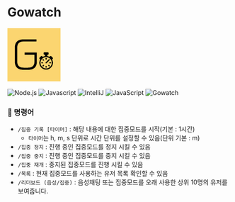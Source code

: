 # Gowatch

<img alt="Gowatch" src="./public/Gowatch.png" width="120"/>

![Node.js](https://img.shields.io/badge/Node.js-v19.2.0-DDDDDD?style=flat&logo=Node.js&logoColor=FFFFFF&labelColor=339933)
![Javascript](https://img.shields.io/badge/Javascript-F7DF1E?style=flat&logo=Javascript&logoColor=000000)
![IntelliJ](https://img.shields.io/badge/IntelliJ-2023.1-DDDDDD?style=flat&logo=IntelliJIDEA&logoColor=FFFFFF)
![JavaScript](https://img.shields.io/badge/Discord.js-v14.7.1-DDDDDD?logo=npm&labelColor=5865F2&logoColor=FFFFFF)
![Gowatch](https://img.shields.io/badge/Gowatch-1.1.2-DDDDDD?logo=Discord&labelColor=FBD570&logoColor=000000)

### 🤖 명령어
- ``/집중 기록 [타이머]`` : 해당 내용에 대한 집중모드를 시작(기본 : 1시간)
  - ``타이머``는 h, m, s 단위로 시간 단위를 설정할 수 있음(단위 기본 : m)
- ``/집중 정지`` : 진행 중인 집중모드를 정지 시킬 수 있음
- ``/집중 중지`` : 진행 중인 집중모드를 중지 시킬 수 있음
- ``/집중 재개`` : 중지된 집중모드를 진행 시킬 수 있음
- ``/목록`` : 현재 집중모드를 사용하는 유저 목록 확인할 수 있음
- ``/리더보드 (음성/집중)`` : 음성채팅 또는 집중모드를 오래 사용한 상위 10명의 유저를 보여줍니다.